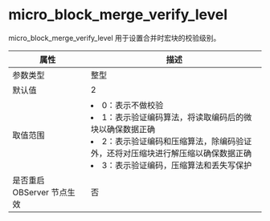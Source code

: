 # micro_block_merge_verify_level 

micro_block_merge_verify_level 用于设置合并时宏块的校验级别。


|      **属性**      |                                              **描述**                                              |
|------------------|------------------------------------------------------------------------------------------------------------------------------------------------------------------------------------------------------------------------------------------------------------------------|
| 参数类型             | 整型            |
| 默认值              | 2             |
| 取值范围             | <li> 0：表示不做校验   <li> 1：表示验证编码算法，将读取编码后的微块以确保数据正确   <li> 2：表示验证编码和压缩算法，除编码验证外，还将对压缩块进行解压缩以确保数据正确   <li> 3：表示验证编码，压缩算法和丢失写保护    |
| 是否重启 OBServer 节点生效 | 否             |


